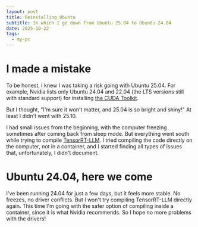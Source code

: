 ```yaml
---
layout: post
title: Reinstalling Ubuntu
subtitle: In which I go down from Ubuntu 25.04 to Ubuntu 24.04
date: 2025-10-22
tags:
  - my-pc
---
```


# I made a mistake
To be honest, I knew I was taking a risk going with Ubuntu 25.04. For example, Nvidia lists only Ubuntu 24.04 and 22.04 (the LTS versions still with standard support) for installing [the CUDA Toolkit](https://docs.nvidia.com/cuda/cuda-installation-guide-linux/).

But I thought, "I'm sure it won't matter, and 25.04 is so bright and shiny!" At least I didn't went with 25.10.

I had small issues from the beginning, with the computer freezing sometimes after coming back from sleep mode. But everything went south while trying to compile [TensorRT-LLM](https://github.com/NVIDIA/TensorRT-LLM). I tried compiling the code directly on the computer, not in a container, and I started finding all types of issues that, unfortunately, I didn't document.

# Ubuntu 24.04, here we come
I've been running 24.04 for just a few days, but it feels more stable. No freezes, no driver conflicts. But I won't try compiling TensorRT-LLM directly again. This time I'm going with the safer option of compiling inside a container, since it is what Nvidia recommends. So I hope no more problems with the drivers!

